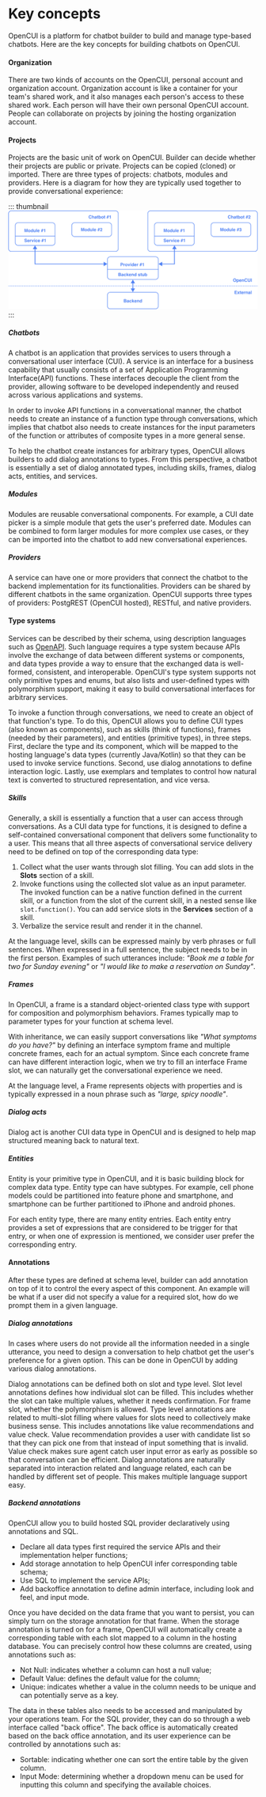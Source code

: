 # Key concepts

OpenCUI is a platform for chatbot builder to build and manage type-based chatbots. Here are the key concepts for building chatbots on OpenCUI.

#### Organization
There are two kinds of accounts on the OpenCUI, personal account and organization account. Organization account is like a container for your team's shared work, and it also manages each person's access to these shared work. Each person will have their own personal OpenCUI account. People can collaborate on projects by joining the hosting organization account. 

#### Projects
Projects are the basic unit of work on OpenCUI. Builder can decide whether their projects are public or private. Projects can be copied (cloned) or imported. There are three types of projects: chatbots, modules and providers. Here is a diagram for how they are typically used together to provide conversational experience:

::: thumbnail
![relationship](/images/guide/use-service/relationship.png)
:::

##### Chatbots
A chatbot is an application that provides services to users through a conversational user interface (CUI). A service is an interface for a business capability that usually consists of a set of Application Programming Interface(API) functions. These interfaces decouple the client from the provider, allowing software to be developed independently and reused across various applications and systems.

In order to invoke API functions in a conversational manner, the chatbot needs to create an instance of a function type through conversations, which implies that chatbot also needs to create instances for the input parameters of the function or attributes of composite types in a more general sense.

To help the chatbot create instances for arbitrary types, OpenCUI allows builders to add dialog annotations to types. From this perspective, a chatbot is essentially a set of dialog annotated types, including skills, frames, dialog acts, entities, and services.

##### Modules

Modules are reusable conversational components. For example, a CUI date picker is a simple module that gets the user's preferred date. Modules can be combined to form larger modules for more complex use cases, or they can be imported into the chatbot to add new conversational experiences.

##### Providers
A service can have one or more providers that connect the chatbot to the backend implementation for its functionalities. Providers can be shared by different chatbots in the same organization. OpenCUI supports three types of providers: PostgREST (OpenCUI hosted), RESTful, and native providers.

#### Type systems
Services can be described by their schema, using description languages such as [OpenAPI](https://swagger.io/docs/specification/data-models/). Such language requires a type system because APIs involve the exchange of data between different systems or components, and data types provide a way to ensure that the exchanged data is well-formed, consistent, and interoperable. OpenCUI's type system supports not only primitive types and enums, but also lists and user-defined types with polymorphism support, making it easy to build conversational interfaces for arbitrary services.

To invoke a function through conversations, we need to create an object of that function's type. To do this, OpenCUI allows you to define CUI types (also known as components), such as skills (think of functions), frames (needed by their parameters), and entities (primitive types), in three steps. First, declare the type and its component, which will be mapped to the hosting language's data types (currently Java/Kotlin) so that they can be used to invoke service functions. Second, use dialog annotations to define interaction logic. Lastly, use exemplars and templates to control how natural text is converted to structured representation, and vice versa.

##### Skills
Generally, a skill is essentially a function that a user can access through conversations. As a CUI data type for functions, it is designed to define a self-contained conversational component that delivers some functionality to a user. This means that all three aspects of conversational service delivery need to be defined on top of the corresponding data type:

1. Collect what the user wants through slot filling. You can add slots in the **Slots** section of a skill.
2. Invoke functions using the collected slot value as an input parameter. The invoked function can be a native function defined in the current skill, or a function from the slot of the current skill, in a nested sense like `slot.function()`. You can add service slots in the **Services** section of a skill.
3. Verbalize the service result and render it in the channel.

At the language level, skills can be expressed mainly by verb phrases or full sentences. When expressed in a full sentence, the subject needs to be in the first person. Examples of such utterances include: *"Book me a table for two for Sunday evening"* or *"I would like to make a reservation on Sunday"*.

##### Frames
In OpenCUI, a frame is a standard object-oriented class type with support for composition and polymorphism behaviors. Frames typically map to parameter types for your function at schema level.

With inheritance, we can easily support conversations like *"What symptoms do you have?"* by defining an interface symptom frame and multiple concrete frames, each for an actual symptom. Since each concrete frame can have different interaction logic, when we try to fill an interface Frame slot, we can naturally get the conversational experience we need.

At the language level, a Frame represents objects with properties and is typically expressed in a noun phrase such as *"large, spicy noodle"*. 

##### Dialog acts
Dialog act is another CUI data type in OpenCUI and is designed to help map structured meaning back to natural text.

##### Entities
Entity is your primitive type in OpenCUI, and it is basic building block for complex data type. Entity type can have subtypes. For example, cell phone models could be partitioned into feature phone and smartphone, and smartphone can be further partitioned to iPhone and android phones.

For each entity type, there are many entity entries. Each entity entry provides a set of expressions that are considered to be trigger for that entry, or when one of expression is mentioned, we consider user prefer the corresponding entry. 

#### Annotations
After these types are defined at schema level, builder can add annotation on top of it to control the every aspect of this component. An example will be what if a user did not specify a value for a required slot, how do we prompt them in a given language.

##### Dialog annotations
In cases where users do not provide all the information needed in a single utterance, you need to design a conversation to help chatbot get the user's preference for a given option. This can be done in OpenCUI by adding various dialog annotations. 

Dialog annotations can be defined both on slot and type level. Slot level annotations defines how individual slot can be filled. This includes whether the slot can take multiple values, whether it needs confirmation. For frame slot, whether the polymorphism is allowed. Type level annotations are related to multi-slot filling where values for slots need to collectively make business sense. This includes annotations like value recommendations and value check. Value recommendation provides a user with candidate list so that they can pick one from that instead of input something that is invalid. Value check makes sure agent catch user input error as early as possible so that conversation can be efficient. Dialog annotations are naturally separated into interaction related and language related, each can be handled by different set of people. This makes multiple language support easy.

##### Backend annotations
OpenCUI allow you to build hosted SQL provider declaratively using annotations and SQL. 
- Declare all data types first required the service APIs and their implementation helper functions;
- Add storage annotation to help OpenCUI infer corresponding table schema;
- Use SQL to implement the service APIs; 
- Add backoffice annotation to define admin interface, including look and feel, and input mode. 

Once you have decided on the data frame that you want to persist, you can simply turn on the storage annotation for that frame. When the storage annotation is turned on for a frame, OpenCUI will automatically create a corresponding table with each slot mapped to a column in the hosting database. You can precisely control how these columns are created, using annotations such as:
- Not Null: indicates whether a column can host a null value;
- Default Value: defines the default value for the column;
- Unique: indicates whether a value in the column needs to be unique and can potentially serve as a key.

The data in these tables also needs to be accessed and manipulated by your operations team. For the SQL provider, they can do so through a web interface called "back office". The back office is automatically created based on the back office annotation, and its user experience can be controlled by annotations such as:
- Sortable: indicating whether one can sort the entire table by the given column.
- Input Mode: determining whether a dropdown menu can be used for inputting this column and specifying the available choices.